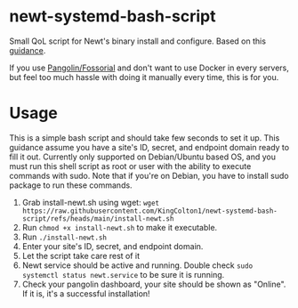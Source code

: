 # newt-systemd-bash-script
Small QoL script for Newt's binary install and configure. Based on this [guidance](https://docs.fossorial.io/Newt/install).

If you use [Pangolin/Fossorial](https://github.com/fosrl/pangolin) and don't want to use Docker in every servers, but feel too much hassle with doing it manually every time, this is for you.

# Usage
This is a simple bash script and should take few seconds to set it up. This guidance assume you have a site's ID, secret, and endpoint domain ready to fill it out. Currently only supported on Debian/Ubuntu based OS, and you must run this shell script as root or user with the ability to execute commands with sudo. Note that if you're on Debian, you have to install sudo package to run these commands.
1. Grab install-newt.sh using wget: `wget https://raw.githubusercontent.com/KingColton1/newt-systemd-bash-script/refs/heads/main/install-newt.sh`
2. Run `chmod +x install-newt.sh` to make it executable.
3. Run `./install-newt.sh`
4. Enter your site's ID, secret, and endpoint domain.
5. Let the script take care rest of it
6. Newt service should be active and running. Double check `sudo systemctl status newt.service` to be sure it is running.
7. Check your pangolin dashboard, your site should be shown as "Online". If it is, it's a successful installation!
